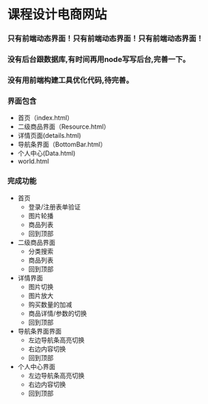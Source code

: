 # 课程设计电商网站
### 只有前端动态界面！只有前端动态界面！只有前端动态界面！
### 没有后台跟数据库,有时间再用node写写后台,完善一下。
### 没有用前端构建工具优化代码,待完善。
### 界面包含
- 首页（index.html）
- 二级商品界面（Resource.html）
- 详情页面(details.html)
- 导航条界面（BottomBar.html）
- 个人中心(Data.html)
- world.html
### 完成功能
- 首页
  - 登录/注册表单验证
  - 图片轮播
  - 商品列表
  - 回到顶部
- 二级商品界面
  - 分类搜索
  - 商品列表
  - 回到顶部
- 详情界面
  - 图片切换
  - 图片放大
  - 购买数量的加减
  - 商品详情/参数的切换
  - 回到顶部
- 导航条界面界面
  - 左边导航条高亮切换
  - 右边内容切换
  - 回到顶部
- 个人中心界面
  - 左边导航条高亮切换
  - 右边内容切换
  - 回到顶部
